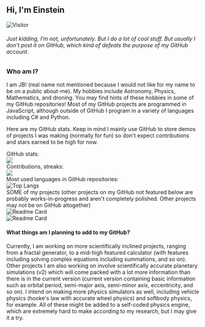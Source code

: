## Hi, I'm Einstein   
![Visitor](https://visitor-badge.laobi.icu/badge?page_id=JBusterJ.JBusterJ)
###### Just kidding, I'm not, unfortunately. But I do a lot of cool stuff. But usually I don't post it on GitHub, which kind of defeats the purpose of my GitHub account. 

### Who am I?
I am JB! (real name not mentioned because I would not like for my name to be on a public about-me).
My hobbies include Astronomy, Physics, Mathematics, and droning. You may find hints of these hobbies in some of my GitHub repositories! Most of my GitHub projects are programmed in JavaScript, although outside of GitHub I program in a variety of languages including C# and Python.

Here are my GitHub stats. Keep in mind I mainly use GitHub to store demos of projects I was making (normally for fun) so don't expect contributions and stars earned to be high for now.

GitHub stats:  
![](https://github-readme-stats.vercel.app/api?username=JBusterJ&show_icons=true&theme=codeSTACKr )  
Contributions, streaks:  
![](https://github-readme-streak-stats.herokuapp.com/?user=JBusterJ&theme=dark)  
Most used languages in GitHub repositories:  
![Top Langs](https://github-readme-stats.vercel.app/api/top-langs/?username=JBusterJ&layout=compact&theme=codeSTACKr)  
SOME of my projects (other projects on my GitHub not featured below are probably works-in-progress and aren't completely polished. Other projects may not be on GitHub altogether)  
![Readme Card](https://github-readme-stats.vercel.app/api/pin/?username=JBusterJ&repo=watch-your-space&theme=codeSTACKr )  
![Readme Card](https://github-readme-stats.vercel.app/api/pin/?username=JBusterJ&repo=betelgeuse-supernova-animation&theme=codeSTACKr )

#### What things am I planning to add to my GitHub?  
Currently, I am working on more scientifically inclined projects, ranging from a fractal generator, to a mid-high featured calculator (with features including solving complex equations including summations, and so on). Other projects I am also working on involve scientifically accurate planetary simulations (v2) which will come packed with a lot more information than there is in the current version (current version containing basic information such as orbital period, semi-major axis, semi-minor axis, eccentricity, and so on). I intend on making more physics simulators as well, including vehicle physics (hooke's law with accurate wheel physics) and softbody physics, for example. All of these might be added to a self-coded physics engine, which are extremely hard to make according to my research, but I may give it a try.
<!-- update: 5 -->
